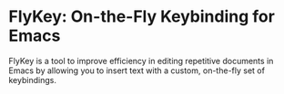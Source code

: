 # FlyKey: On-the-Fly Keybinding for Emacs

FlyKey is a tool to improve efficiency in editing repetitive documents
in Emacs by allowing you to insert text with a custom, on-the-fly set
of keybindings.